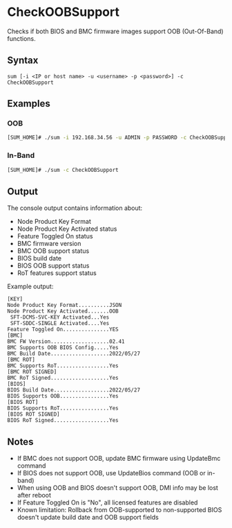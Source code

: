 # CheckOOBSupport

Checks if both BIOS and BMC firmware images support OOB (Out-Of-Band) functions.

## Syntax

```
sum [-i <IP or host name> -u <username> -p <password>] -c CheckOOBSupport
```

## Examples

### OOB
```bash
[SUM_HOME]# ./sum -i 192.168.34.56 -u ADMIN -p PASSWORD -c CheckOOBSupport
```

### In-Band
```bash
[SUM_HOME]# ./sum -c CheckOOBSupport
```

## Output

The console output contains information about:

- Node Product Key Format
- Node Product Key Activated status
- Feature Toggled On status
- BMC firmware version
- BMC OOB support status
- BIOS build date
- BIOS OOB support status
- RoT features support status

Example output:
```
[KEY]
Node Product Key Format..........JSON
Node Product Key Activated.......OOB
 SFT-DCMS-SVC-KEY Activated...Yes
 SFT-SDDC-SINGLE Activated....Yes
Feature Toggled On...............YES
[BMC]
BMC FW Version...................02.41
BMC Supports OOB BIOS Config.....Yes
BMC Build Date...................2022/05/27
[BMC ROT]
BMC Supports RoT.................Yes
[BMC ROT SIGNED]
BMC RoT Signed...................Yes
[BIOS]
BIOS Build Date..................2022/05/27
BIOS Supports OOB................Yes
[BIOS ROT]
BIOS Supports RoT................Yes
[BIOS ROT SIGNED]
BIOS RoT Signed..................Yes
```

## Notes

- If BMC does not support OOB, update BMC firmware using UpdateBmc command
- If BIOS does not support OOB, use UpdateBios command (OOB or in-band)
- When using OOB and BIOS doesn't support OOB, DMI info may be lost after reboot
- If Feature Toggled On is "No", all licensed features are disabled
- Known limitation: Rollback from OOB-supported to non-supported BIOS doesn't update build date and OOB support fields
